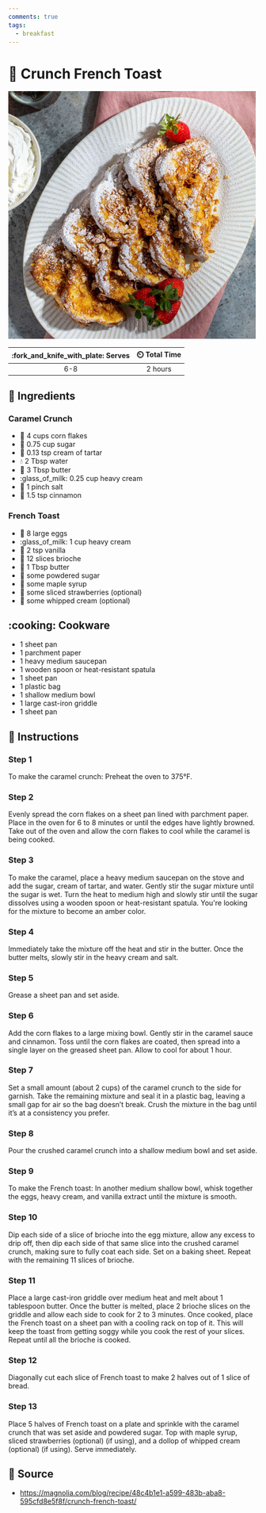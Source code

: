 ```yaml
---
comments: true
tags:
  - breakfast
---
```

# :pancakes: Crunch French Toast

![Crunch French Toast](../assets/images/crunch-french-toast.jpg)

| :fork_and_knife_with_plate: Serves | :timer_clock: Total Time |
|:----------------------------------:|:-----------------------: |
| 6-8 | 2 hours |

## :salt: Ingredients

### Caramel Crunch

- :ear_of_rice: 4 cups corn flakes
- :candy: 0.75 cup sugar
- :rice: 0.13 tsp cream of tartar
- :droplet: 2 Tbsp water
- :butter: 3 Tbsp butter
- :glass_of_milk: 0.25 cup heavy cream
- :salt: 1 pinch salt
- :custard: 1.5 tsp cinnamon

### French Toast

- :egg: 8 large eggs
- :glass_of_milk: 1 cup heavy cream
- :icecream: 2 tsp vanilla
- :bread: 12 slices brioche
- :butter: 1 Tbsp butter
- :candy: some powdered sugar
- :maple_leaf: some maple syrup
- :strawberry: some sliced strawberries (optional)
- :icecream: some whipped cream (optional)

## :cooking: Cookware

- 1 sheet pan
- 1 parchment paper
- 1 heavy medium saucepan
- 1 wooden spoon or heat-resistant spatula
- 1 sheet pan
- 1 plastic bag
- 1 shallow medium bowl
- 1 large cast-iron griddle
- 1 sheet pan

## :pencil: Instructions

### Step 1

To make the caramel crunch: Preheat the oven to 375°F.

### Step 2

Evenly spread the corn flakes on a sheet pan lined with parchment paper. Place in the oven for 6 to 8 minutes or until
the edges have lightly browned. Take out of the oven and allow the corn flakes to cool while the caramel is being
cooked.

### Step 3

To make the caramel, place a heavy medium saucepan on the stove and add the sugar, cream of tartar, and water. Gently
stir the sugar mixture until the sugar is wet. Turn the heat to medium high and slowly stir until the sugar dissolves
using a wooden spoon or heat-resistant spatula. You're looking for the mixture to become an amber color.

### Step 4

Immediately take the mixture off the heat and stir in the butter. Once the butter melts, slowly stir in the heavy cream
and salt.

### Step 5

Grease a sheet pan and set aside.

### Step 6

Add the corn flakes to a large mixing bowl. Gently stir in the caramel sauce and cinnamon. Toss until the corn flakes
are coated, then spread into a single layer on the greased sheet pan. Allow to cool for about 1 hour.

### Step 7

Set a small amount (about 2 cups) of the caramel crunch to the side for garnish. Take the remaining mixture and seal it
in a plastic bag, leaving a small gap for air so the bag doesn’t break. Crush the mixture in the bag until it’s at a
consistency you prefer.

### Step 8

Pour the crushed caramel crunch into a shallow medium bowl and set aside.

### Step 9

To make the French toast: In another medium shallow bowl, whisk together the eggs, heavy cream, and vanilla extract
until the mixture is smooth.

### Step 10

Dip each side of a slice of brioche into the egg mixture, allow any excess to drip off, then dip each side of that same
slice into the crushed caramel crunch, making sure to fully coat each side. Set on a baking sheet. Repeat with the
remaining 11 slices of brioche.

### Step 11

Place a large cast-iron griddle over medium heat and melt about 1 tablespoon butter. Once the butter is melted, place 2
brioche slices on the griddle and allow each side to cook for 2 to 3 minutes. Once cooked, place the French toast on a
sheet pan with a cooling rack on top of it. This will keep the toast from getting soggy while you cook the rest of your
slices. Repeat until all the brioche is cooked.

### Step 12

Diagonally cut each slice of French toast to make 2 halves out of 1 slice of bread.

### Step 13

Place 5 halves of French toast on a plate and sprinkle with the caramel crunch that was set aside and powdered sugar.
Top with maple syrup, sliced strawberries (optional) (if using), and a dollop of whipped cream (optional) (if using).
Serve immediately.

## :link: Source

- <https://magnolia.com/blog/recipe/48c4b1e1-a599-483b-aba8-595cfd8e5f8f/crunch-french-toast/>
